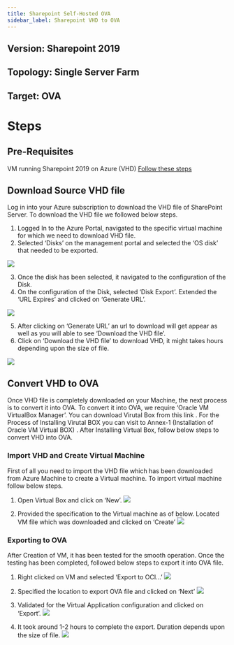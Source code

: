```yaml
---
title: Sharepoint Self-Hosted OVA
sidebar_label: Sharepoint VHD to OVA
---
```



## Version: Sharepoint 2019
## Topology: Single Server Farm
## Target: OVA

# Steps

## Pre-Requisites
VM running Sharepoint 2019 on Azure (VHD)
[Follow these steps](./sp-vm-manual-install)


## Download Source VHD file

Log in into your Azure subscription to download the VHD file of SharePoint Server. To download the VHD file we followed below steps.

1. Logged In to the Azure Portal, navigated to the specific virtual machine for which we need to download VHD file.
2. Selected ‘Disks’ on the management portal and selected the ‘OS disk’ that needed to be exported.


![](../../../../static/img/docs/websites/sharepoint/self-hosted/ova-1.png)

3. Once the disk has been selected, it navigated to the configuration of the Disk.
4. On the configuration of the Disk, selected ‘Disk Export’. Extended the ‘URL Expires’ and clicked on ‘Generate URL’.

![](../../../../static/img/docs/websites/sharepoint/self-hosted/ova-2.png)

5. After clicking on ‘Generate URL’ an url to download will get appear as well as you will able to see ‘Download the VHD file’. 
6. Click on ‘Download the VHD file’ to download VHD, it might takes hours depending upon the size of file.

![](../../../../static/img/docs/websites/sharepoint/self-hosted/ova-3.png)


## Convert VHD to OVA

Once VHD file is completely downloaded on your Machine, the next process is to convert it into OVA. To convert it into OVA, we require ‘Oracle VM VirtualBox Manager’. You can download Virutal Box from this link . For the Process of Installing Virutal BOX you can visit to Annex-1 (Installation of Oracle VM Virtual BOX) . After Installing Virtual Box, follow below steps to convert VHD into OVA.

### Import VHD and Create Virtual Machine

First of all you need to import the VHD file which has been downloaded from Azure Machine to create a Virtual machine. To import virtual machine follow below steps.

1. Open Virtual Box and click on ‘New’.
![](../../../../static/img/docs/websites/sharepoint/self-hosted/ova-4.png)

2. Provided the specification to the Virtual machine as of below. Located VM file which was downloaded and clicked on ‘Create’
![](../../../../static/img/docs/websites/sharepoint/self-hosted/ova-5.png)

### Exporting to OVA

After Creation of VM, it has been tested for the smooth operation. Once the testing has been completed, followed below steps to export it into OVA file.

1. Right clicked on VM and selected ‘Export to OCI…’
![](../../../../static/img/docs/websites/sharepoint/self-hosted/ova-6.png)

2. Specified the location to export OVA file and clicked on ‘Next’
![](../../../../static/img/docs/websites/sharepoint/self-hosted/ova-7.png)

3. Validated for the Virtual Application configuration and clicked on ‘Export’.
![](../../../../static/img/docs/websites/sharepoint/self-hosted/ova-8.png)

4. It took around 1-2 hours to complete the export. Duration depends upon the size of file.
![](../../../../static/img/docs/websites/sharepoint/self-hosted/ova-9.png)